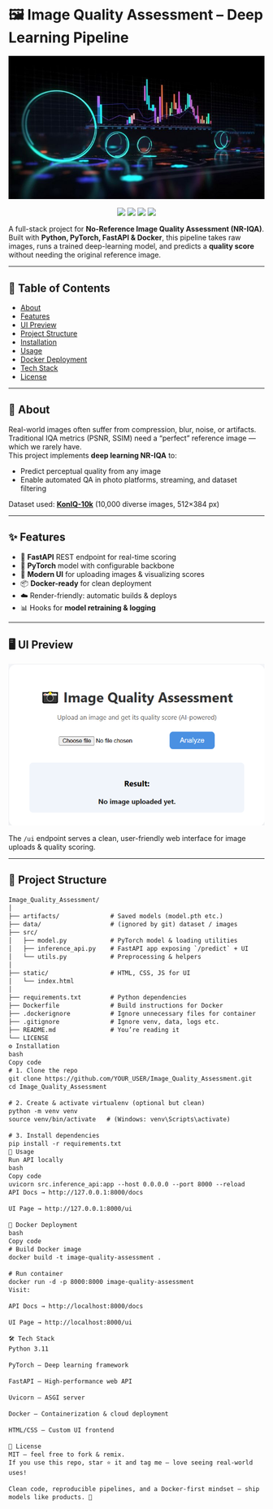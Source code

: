 # 🖼️ Image Quality Assessment – Deep Learning Pipeline  

<p align="center">
  <img src="assets\banner.jpeg" alt="Image Quality Assessment Banner" width="800"/>
</p>

<p align="center">
  <a href="https://fastapi.tiangolo.com/"><img src="https://img.shields.io/badge/API-FastAPI-009688?logo=fastapi" /></a>
  <a href="https://pytorch.org/"><img src="https://img.shields.io/badge/Framework-PyTorch-EE4C2C?logo=pytorch" /></a>
  <a href="https://www.docker.com/"><img src="https://img.shields.io/badge/Container-Docker-2496ED?logo=docker" /></a>
  <a href="https://opensource.org/licenses/MIT"><img src="https://img.shields.io/badge/License-MIT-blue.svg" /></a>
</p>

A full-stack project for **No-Reference Image Quality Assessment (NR-IQA)**.  
Built with **Python, PyTorch, FastAPI & Docker**, this pipeline takes raw images, runs a trained deep-learning model, and predicts a **quality score** without needing the original reference image.

---

## 📜 Table of Contents
- [About](#-about)
- [Features](#-features)
- [UI Preview](#-ui-preview)
- [Project Structure](#-project-structure)
- [Installation](#-installation)
- [Usage](#-usage)
- [Docker Deployment](#-docker-deployment)
- [Tech Stack](#-tech-stack)
- [License](#-license)

---

## 🔎 About
Real-world images often suffer from compression, blur, noise, or artifacts.  
Traditional IQA metrics (PSNR, SSIM) need a “perfect” reference image — which we rarely have.  
This project implements **deep learning NR-IQA** to:
- Predict perceptual quality from any image
- Enable automated QA in photo platforms, streaming, and dataset filtering

Dataset used: **[KonIQ-10k](http://database.mmsp-kn.de/koniq-10k-database.html)** (10,000 diverse images, 512×384 px)

---

## ✨ Features
- 🚀 **FastAPI** REST endpoint for real-time scoring
- 🧠 **PyTorch** model with configurable backbone
- 🎨 **Modern UI** for uploading images & visualizing scores
- 📦 **Docker-ready** for clean deployment
- ☁️ Render-friendly: automatic builds & deploys
- 📊 Hooks for **model retraining & logging**

---

## 🖥️ UI Preview
<p align="center">
  <img src="static/ui_preview.png" alt="UI Preview" width="700"/>
</p>

The `/ui` endpoint serves a clean, user-friendly web interface for image uploads & quality scoring.

---

## 📂 Project Structure

```plaintext
Image_Quality_Assessment/
│
├── artifacts/              # Saved models (model.pth etc.)
├── data/                   # (ignored by git) dataset / images
├── src/
│   ├── model.py            # PyTorch model & loading utilities
│   ├── inference_api.py    # FastAPI app exposing `/predict` + UI
│   └── utils.py            # Preprocessing & helpers
│
├── static/                 # HTML, CSS, JS for UI
│   └── index.html
│
├── requirements.txt        # Python dependencies
├── Dockerfile              # Build instructions for Docker
├── .dockerignore           # Ignore unnecessary files for container
├── .gitignore              # Ignore venv, data, logs etc.
├── README.md               # You’re reading it
└── LICENSE
⚙️ Installation
bash
Copy code
# 1. Clone the repo
git clone https://github.com/YOUR_USER/Image_Quality_Assessment.git
cd Image_Quality_Assessment

# 2. Create & activate virtualenv (optional but clean)
python -m venv venv
source venv/bin/activate   # (Windows: venv\Scripts\activate)

# 3. Install dependencies
pip install -r requirements.txt
🚀 Usage
Run API locally
bash
Copy code
uvicorn src.inference_api:app --host 0.0.0.0 --port 8000 --reload
API Docs → http://127.0.0.1:8000/docs

UI Page → http://127.0.0.1:8000/ui

🐳 Docker Deployment
bash
Copy code
# Build Docker image
docker build -t image-quality-assessment .

# Run container
docker run -d -p 8000:8000 image-quality-assessment
Visit:

API Docs → http://localhost:8000/docs

UI Page → http://localhost:8000/ui

🛠 Tech Stack
Python 3.11

PyTorch – Deep learning framework

FastAPI – High-performance web API

Uvicorn – ASGI server

Docker – Containerization & cloud deployment

HTML/CSS – Custom UI frontend

📜 License
MIT – feel free to fork & remix.
If you use this repo, star ⭐ it and tag me — love seeing real-world uses!

Clean code, reproducible pipelines, and a Docker-first mindset — ship models like products. 🚀